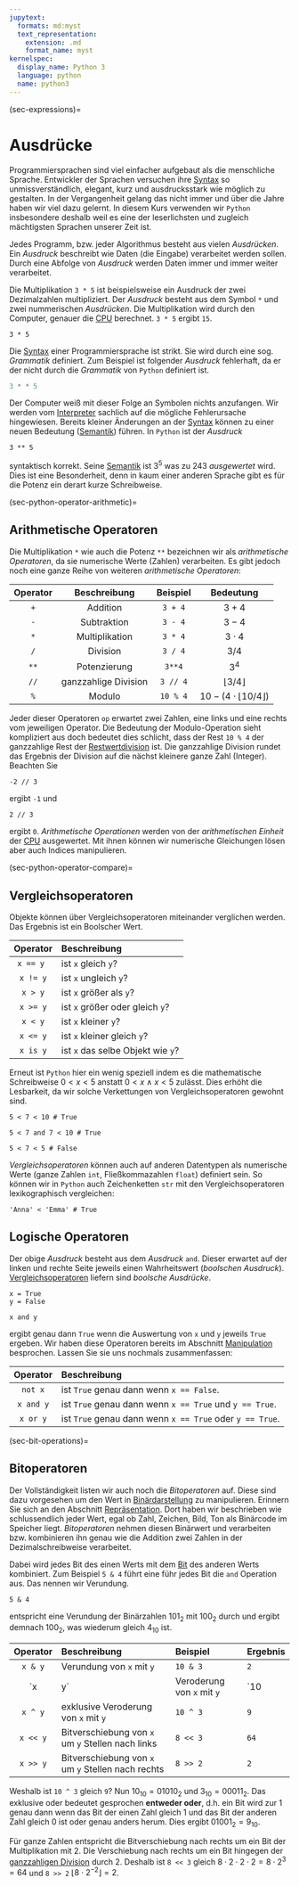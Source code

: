 ```yaml
---
jupytext:
  formats: md:myst
  text_representation:
    extension: .md
    format_name: myst
kernelspec:
  display_name: Python 3
  language: python
  name: python3
---
```


(sec-expressions)=
# Ausdrücke

Programmiersprachen sind viel einfacher aufgebaut als die menschliche Sprache.
Entwickler der Sprachen versuchen ihre [Syntax](def-syntax) so unmissverständlich, elegant, kurz und ausdrucksstark wie möglich zu gestalten.
In der Vergangenheit gelang das nicht immer und über die Jahre haben wir viel dazu gelernt.
In diesem Kurs verwenden wir ``Python`` insbesondere deshalb weil es eine der leserlichsten und zugleich mächtigsten Sprachen unserer Zeit ist.

Jedes Programm, bzw. jeder Algorithmus besteht aus vielen *Ausdrücken*.
Ein *Ausdruck* beschreibt wie Daten (die Eingabe) verarbeitet werden sollen.
Durch eine Abfolge von *Ausdruck* werden Daten immer und immer weiter verarbeitet.

Die Multiplikation ``3 * 5`` ist beispielsweise ein Ausdruck der zwei Dezimalzahlen multipliziert.
Der *Ausdruck* besteht aus dem Symbol ``*`` und zwei nummerischen *Ausdrücken*.
Die Multiplikation wird durch den Computer, genauer die [CPU](def-cpu) berechnet.
``3 * 5`` ergibt ``15``.

```{code-cell} python3
3 * 5
```

Die [Syntax](def-syntax) einer Programmiersprache ist strikt.
Sie wird durch eine sog. *Grammatik* definiert.
Zum Beispiel ist folgender *Ausdruck* fehlerhaft, da er der nicht durch die *Grammatik* von ``Python`` definiert ist.

```python
3 * * 5
```

Der Computer weiß mit dieser Folge an Symbolen nichts anzufangen.
Wir werden vom [Interpreter](def-interpreter) sachlich auf die mögliche Fehlerursache hingewiesen.
Bereits kleiner Änderungen an der [Syntax](def-syntax) können zu einer neuen Bedeutung ([Semantik](def-semantik)) führen.
In ``Python`` ist der *Ausdruck*

```{code-cell} python3
3 ** 5
```

syntaktisch korrekt.
Seine [Semantik](def-semantik) ist $3^5$ was zu $243$ *ausgewertet* wird.
Dies ist eine Besonderheit, denn in kaum einer anderen Sprache gibt es für die Potenz ein derart kurze Schreibweise.

(sec-python-operator-arithmetic)=
## Arithmetische Operatoren

Die Multiplikation ``*`` wie auch die Potenz ``**`` bezeichnen wir als *arithmetische Operatoren*, da sie numerische Werte (Zahlen) verarbeiten.
Es gibt jedoch noch eine ganze Reihe von weiteren *arithmetische Operatoren*:

| Operator |     Beschreibung     |  Beispiel  |                     Bedeutung                      |
| :------: | :------------------: | :--------: | :------------------------------------------------: |
|   `+`    |       Addition       | ``3 + 4``  |                      $3 + 4$                       |
|   `-`    |     Subtraktion      | ``3 - 4``  |                      $3 - 4$                       |
|   `*`    |    Multiplikation    | ``3 * 4``  |                    $3 \cdot 4$                     |
|   `/`    |       Division       | ``3 / 4``  |                      $3 / 4$                       |
|   `**`   |     Potenzierung     |  ``3**4``  |                       $3^4$                        |
|   `//`   | ganzzahlige Division | ``3 // 4`` |         $\left \lfloor{3/4}\right \rfloor$         |
|   `%`    |        Modulo        | ``10 % 4`` | $10 - (4 \cdot \left \lfloor{10/4}\right \rfloor)$ |

Jeder dieser Operatoren ``op`` erwartet zwei Zahlen, eine links und eine rechts vom jeweiligen Operator.
Die Bedeutung der Modulo-Operation sieht kompliziert aus doch bedeutet dies schlicht, dass der Rest ``10 % 4`` der ganzzahlige Rest der [Restwertdivision](def-euclid-division) ist.
Die ganzzahlige Division rundet das Ergebnis der Division auf die nächst kleinere ganze Zahl (Integer).
Beachten Sie

```{code-cell} python3
-2 // 3
```

ergibt ``-1`` und

```{code-cell} python3
2 // 3
```

ergibt ``0``.
*Arithmetische Operationen* werden von der *arithmetischen Einheit* der [CPU](def-cpu) ausgewertet.
Mit ihnen können wir numerische Gleichungen lösen aber auch Indices manipulieren.

(sec-python-operator-compare)=
## Vergleichsoperatoren

Objekte können über Vergleichsoperatoren miteinander verglichen werden. Das Ergebnis ist ein Boolscher Wert.

| Operator  | Beschreibung                      |
| :-------: | :-------------------------------- |
| `x == y ` | ist `x` gleich `y`?               |
| `x != y`  | ist `x` ungleich `y`?             |
|  `x > y`  | ist `x` größer als `y`?           |
| `x >= y`  | ist `x` größer oder gleich `y`?   |
|  `x < y`  | ist `x` kleiner `y`?              |
| `x <= y`  | ist `x` kleiner gleich `y`?       |
| `x is y`  | ist `x` das selbe Objekt wie `y`? |

Erneut ist ``Python`` hier ein wenig speziell indem es die mathematische Schreibweise $0 < x < 5$ anstatt $0 < x \ \land \ x < 5$ zulässt.
Dies erhöht die Lesbarkeit, da wir solche Verkettungen von Vergleichsoperatoren gewohnt sind.

```{code-cell} python3
5 < 7 < 10 # True
```

```{code-cell} python3
5 < 7 and 7 < 10 # True
```

```{code-cell} python3
5 < 7 < 5 # False
```

*Vergleichsoperatoren* können auch auf anderen Datentypen als numerische Werte (ganze Zahlen ``int``, Fließkommazahlen ``float``) definiert sein.
So können wir in ``Python`` auch Zeichenketten ``str`` mit den Vergleichsoperatoren lexikographisch vergleichen:

```{code-cell} python3
'Anna' < 'Emma' # True
```

## Logische Operatoren

Der obige *Ausdruck* besteht aus dem *Ausdruck* ``and``.
Dieser erwartet auf der linken und rechte Seite jeweils einen Wahrheitswert (*boolschen Ausdruck*).
[Vergleichsoperatoren](sec-python-operator-compare) liefern sind *boolsche Ausdrücke*.

```{code-cell} python3
x = True
y = False

x and y
```

ergibt genau dann ``True`` wenn die Auswertung von ``x`` und ``y`` jeweils ``True`` ergeben.
Wir haben diese Operatoren bereits im Abschnitt [Manipulation](sec-manipulation) besprochen.
Lassen Sie sie uns nochmals zusammenfassen:

| Operator  | Beschreibung                                               |
| :-------: | :--------------------------------------------------------- |
|  `not x`  | ist `True` genau dann wenn `x == False`.                   |
| `x and y` | ist `True` genau dann wenn `x == True` und `y == True`.    |
| `x or y`  | ist `True` genau dann wenn ``x == True`` oder `y == True`. |

(sec-bit-operations)=
## Bitoperatoren

Der Vollständigkeit listen wir auch noch die *Bitoperatoren* auf.
Diese sind dazu vorgesehen um den Wert in [Binärdarstellung](sec-binary-numbers) zu manipulieren.
Erinnern Sie sich an den Abschnitt [Repräsentation](sec-representation).
Dort haben wir beschrieben wie schlussendlich jeder Wert, egal ob Zahl, Zeichen, Bild, Ton als Binärcode im Speicher liegt.
*Bitoperatoren* nehmen diesen Binärwert und verarbeiten bzw. kombinieren ihn genau wie die Addition zwei Zahlen in der Dezimalschreibweise verarbeitet.

Dabei wird jedes Bit des einen Werts mit dem [Bit](def-bit) des anderen Werts kombiniert.
Zum Beispiel ``5 & 4`` führt eine führ jedes Bit die ``and`` Operation aus.
Das nennen wir Verundung.

```{code-cell} python3
5 & 4
```

entspricht eine Verundung der Binärzahlen $101_2$ mit $100_2$ durch und ergibt demnach $100_2$, was wiederum gleich $4_{10}$ ist.

| Operator | Beschreibung                                       | Beispiel | Ergebnis |
| :------: | :------------------------------------------------- | :------- | :------- |
| `x & y`  | Verundung von `x` mit `y`                          | `10 & 3` | `2`      |
| `x | y`  | Veroderung von `x` mit `y`                         | `10 | 3` | `11`     |
| `x ^ y`  | exklusive Veroderung von `x`  mit `y`              | `10 ^ 3` | `9`      |
| `x << y` | Bitverschiebung von `x` um `y` Stellen nach links  | `8 << 3` | `64`     |
| `x >> y` | Bitverschiebung von `x` um `y` Stellen nach rechts | `8 >> 2` | `2`      |

Weshalb ist ``10 ^ 3`` gleich ``9``?
Nun $10_{10} = 01010_2$ und $3_{10} = 00011_2$.
Das exklusive oder bedeutet gesprochen **entweder oder**, d.h. ein Bit wird zur 1 genau dann wenn das Bit der einen Zahl gleich 1 und das Bit der anderen Zahl gleich 0 ist oder genau anders herum.
Dies ergibt $01001_2 = 9_{10}$.

Für ganze Zahlen entspricht die Bitverschiebung nach rechts um ein Bit der Multiplikation mit 2.
Die Verschiebung nach rechts um ein Bit hingegen der [ganzzahligen Division](sec-python-operator-arithmetic) durch 2.
Deshalb ist `8 << 3` gleich $8 \cdot 2 \cdot 2 \cdot 2 = 8 \cdot 2^3 = 64$ und ``8 >> 2`` $\left \lfloor{8 \cdot 2^{-2}}\right \rfloor = 2$.

